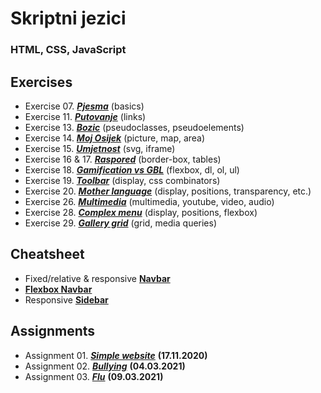 # Skriptni jezici
### HTML, CSS, JavaScript

## Exercises
- Exercise 07. _**[Pjesma](https://github.com/Mikodanic-I/lectures-web-dev/tree/master/exercises/vj007-pjesma)**_ (basics)
- Exercise 11. _**[Putovanje](https://github.com/Mikodanic-I/lectures-web-dev/tree/master/exercises/vj011-putovanje)**_ (links)
- Exercise 13. _**[Bozic](https://github.com/Mikodanic-I/lectures-web-dev/tree/master/exercises/vj013-bozic)**_ (pseudoclasses, pseudoelements)
- Exercise 14. _**[Moj Osijek](https://github.com/Mikodanic-I/lectures-web-dev/tree/master/exercises/vj014-moj-osijek)**_ (picture, map, area)
- Exercise 15. _**[Umjetnost](https://github.com/Mikodanic-I/lectures-web-dev/tree/master/exercises/vj015-umjetnost)**_ (svg, iframe)
- Exercise 16 & 17. _**[Raspored](https://github.com/Mikodanic-I/lectures-web-dev/tree/master/exercises/vj016_017-raspored)**_ (border-box, tables)
- Exercise 18. _**[Gamification vs GBL](https://github.com/Mikodanic-I/lectures-web-dev/tree/master/exercises/vj018-gamification-vs-gbl)**_ (flexbox, dl, ol, ul)
- Exercise 19. _**[Toolbar](https://github.com/Mikodanic-I/lectures-web-dev/tree/master/exercises/vj019-toolbar)**_ (display, css combinators)
- Exercise 20. _**[Mother language](https://github.com/Mikodanic-I/lectures-web-dev/tree/master/exercises/vj020-mother-language)**_ (display, positions, transparency, etc.)
- Exercise 26. _**[Multimedia](https://github.com/Mikodanic-I/lectures-web-dev/tree/master/exercises/vj026-multimedia)**_ (multimedia, youtube, video, audio)
- Exercise 28. _**[Complex menu](https://github.com/Mikodanic-I/lectures-web-dev/tree/master/exercises/vj028-complex-menu)**_ (display, positions, flexbox)
- Exercise 29. _**[Gallery grid](https://github.com/Mikodanic-I/lectures-web-dev/tree/master/exercises/vj029-css-grid-gallery)**_ (grid, media queries)

## Cheatsheet
- Fixed/relative & responsive **[Navbar](https://github.com/Mikodanic-I/lectures-web-dev/tree/master/cheatsheet/navbar)**
- **[Flexbox Navbar](https://github.com/Mikodanic-I/lectures-web-dev/tree/master/cheatsheet/flexbox-navbar)**
- Responsive **[Sidebar](https://github.com/Mikodanic-I/lectures-web-dev/tree/master/cheatsheet/sidebar)**

## Assignments 
- Assignment 01. _**[Simple website](https://github.com/Mikodanic-I/lectures-web-dev/tree/master/assignments/001-simple-website)**_ **(17.11.2020)**
- Assignment 02. _**[Bullying](https://github.com/Mikodanic-I/lectures-web-dev/tree/master/assignments/002-bullying)**_ **(04.03.2021)**
- Assignment 03. _**[Flu](https://github.com/Mikodanic-I/lectures-web-dev/tree/master/assignments/003-flu)**_ **(09.03.2021)**
